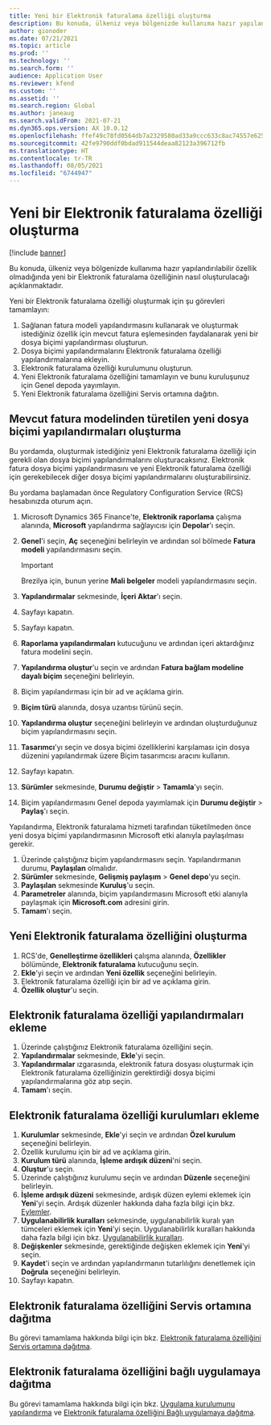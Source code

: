 ```yaml
---
title: Yeni bir Elektronik faturalama özelliği oluşturma
description: Bu konuda, ülkeniz veya bölgenizde kullanıma hazır yapılandırılabilir özellik olmadığında yeni bir Elektronik faturalama özelliğinin nasıl oluşturulacağı açıklanmaktadır.
author: gionoder
ms.date: 07/21/2021
ms.topic: article
ms.prod: ''
ms.technology: ''
ms.search.form: ''
audience: Application User
ms.reviewer: kfend
ms.custom: ''
ms.assetid: ''
ms.search.region: Global
ms.author: janeaug
ms.search.validFrom: 2021-07-21
ms.dyn365.ops.version: AX 10.0.12
ms.openlocfilehash: ffef49c78fd0564db7a2329580ad33a9ccc633c8ac74557e625d1cfb29931576
ms.sourcegitcommit: 42fe9790ddf0bdad911544deaa82123a396712fb
ms.translationtype: HT
ms.contentlocale: tr-TR
ms.lasthandoff: 08/05/2021
ms.locfileid: "6744947"
---
```

# <a name="create-a-new-electronic-invoicing-feature"></a>Yeni bir Elektronik faturalama özelliği oluşturma

[!include [banner](../includes/banner.md)]

Bu konuda, ülkeniz veya bölgenizde kullanıma hazır yapılandırılabilir özellik olmadığında yeni bir Elektronik faturalama özelliğinin nasıl oluşturulacağı açıklanmaktadır.

Yeni bir Elektronik faturalama özelliği oluşturmak için şu görevleri tamamlayın:

1. Sağlanan fatura modeli yapılandırmasını kullanarak ve oluşturmak istediğiniz özellik için mevcut fatura eşlemesinden faydalanarak yeni bir dosya biçimi yapılandırması oluşturun.
2. Dosya biçimi yapılandırmalarını Elektronik faturalama özelliği yapılandırmalarına ekleyin.
3. Elektronik faturalama özelliği kurulumunu oluşturun.
4. Yeni Elektronik faturalama özelliğini tamamlayın ve bunu kuruluşunuz için Genel depoda yayımlayın.
5. Yeni Elektronik faturalama özelliğini Servis ortamına dağıtın.

## <a name="create-new-file-format-configurations-that-are-derived-from-the-existing-invoice-model"></a>Mevcut fatura modelinden türetilen yeni dosya biçimi yapılandırmaları oluşturma

Bu yordamda, oluşturmak istediğiniz yeni Elektronik faturalama özelliği için gerekli olan dosya biçimi yapılandırmalarını oluşturacaksınız. Elektronik fatura dosya biçimi yapılandırmasını ve yeni Elektronik faturalama özelliği için gerekebilecek diğer dosya biçimi yapılandırmalarını oluşturabilirsiniz.

Bu yordama başlamadan önce Regulatory Configuration Service (RCS) hesabınızda oturum açın.

1. Microsoft Dynamics 365 Finance'te, **Elektronik raporlama** çalışma alanında, **Microsoft** yapılandırma sağlayıcısı için **Depolar**'ı seçin.
2. **Genel**'i seçin, **Aç** seçeneğini belirleyin ve ardından sol bölmede **Fatura modeli** yapılandırmasını seçin.

    > [!IMPORTANT]
    > Brezilya için, bunun yerine **Mali belgeler** modeli yapılandırmasını seçin.

3. **Yapılandırmalar** sekmesinde, **İçeri Aktar**'ı seçin.
4. Sayfayı kapatın.
5. Sayfayı kapatın.
6. **Raporlama yapılandırmaları** kutucuğunu ve ardından içeri aktardığınız fatura modelini seçin.
7. **Yapılandırma oluştur**'u seçin ve ardından **Fatura bağlam modeline dayalı biçim** seçeneğini belirleyin.
8. Biçim yapılandırması için bir ad ve açıklama girin.
9. **Biçim türü** alanında, dosya uzantısı türünü seçin.
10. **Yapılandırma oluştur** seçeneğini belirleyin ve ardından oluşturduğunuz biçim yapılandırmasını seçin.
11. **Tasarımcı**'yı seçin ve dosya biçimi özelliklerini karşılaması için dosya düzenini yapılandırmak üzere Biçim tasarımcısı aracını kullanın.
12. Sayfayı kapatın.
13. **Sürümler** sekmesinde, **Durumu değiştir** \> **Tamamla**'yı seçin.
14. Biçim yapılandırmasını Genel depoda yayımlamak için **Durumu değiştir** \> **Paylaş**'ı seçin.

Yapılandırma, Elektronik faturalama hizmeti tarafından tüketilmeden önce yeni dosya biçimi yapılandırmasının Microsoft etki alanıyla paylaşılması gerekir.

1. Üzerinde çalıştığınız biçim yapılandırmasını seçin. Yapılandırmanın durumu, **Paylaşılan** olmalıdır.
2. **Sürümler** sekmesinde, **Gelişmiş paylaşım** \> **Genel depo**'yu seçin.
3. **Paylaşılan** sekmesinde **Kuruluş**'u seçin.
4. **Parametreler** alanında, biçim yapılandırmasını Microsoft etki alanıyla paylaşmak için **Microsoft.com** adresini girin.
5. **Tamam**'ı seçin.

## <a name="create-the-new-electronic-invoicing-feature"></a>Yeni Elektronik faturalama özelliğini oluşturma

1. RCS'de, **Genelleştirme özellikleri** çalışma alanında, **Özellikler** bölümünde, **Elektronik faturalama** kutucuğunu seçin.
2. **Ekle**'yi seçin ve ardından **Yeni özellik** seçeneğini belirleyin.
3. Elektronik faturalama özelliği için bir ad ve açıklama girin.
4. **Özellik oluştur**'u seçin.

## <a name="add-electronic-invoicing-feature-configurations"></a>Elektronik faturalama özelliği yapılandırmaları ekleme

1. Üzerinde çalıştığınız Elektronik faturalama özelliğini seçin.
2. **Yapılandırmalar** sekmesinde, **Ekle**'yi seçin.
3. **Yapılandırmalar** ızgarasında, elektronik fatura dosyası oluşturmak için Elektronik faturalama özelliğinizin gerektirdiği dosya biçimi yapılandırmalarına göz atıp seçin.
4. **Tamam**'ı seçin.

## <a name="add-electronic-invoicing-feature-setups"></a>Elektronik faturalama özelliği kurulumları ekleme

1. **Kurulumlar** sekmesinde, **Ekle**'yi seçin ve ardından **Özel kurulum** seçeneğini belirleyin.
2. Özellik kurulumu için bir ad ve açıklama girin.
3. **Kurulum türü** alanında, **İşleme ardışık düzeni**'ni seçin.
4. **Oluştur**'u seçin.
5. Üzerinde çalıştığınız kurulumu seçin ve ardından **Düzenle** seçeneğini belirleyin.
6. **İşleme ardışık düzeni** sekmesinde, ardışık düzen eylemi eklemek için **Yeni**'yi seçin. Ardışık düzenler hakkında daha fazla bilgi için bkz. [Eylemler](e-invoicing-configuration-rcs.md#actions).
7. **Uygulanabilirlik kuralları** sekmesinde, uygulanabilirlik kuralı yan tümceleri eklemek için **Yeni**'yi seçin. Uygulanabilirlik kuralları hakkında daha fazla bilgi için bkz. [Uygulanabilirlik kuralları](e-invoicing-configuration-rcs.md#applicability-rules).
8. **Değişkenler** sekmesinde, gerektiğinde değişken eklemek için **Yeni**'yi seçin.
9. **Kaydet**'i seçin ve ardından yapılandırmanın tutarlılığını denetlemek için **Doğrula** seçeneğini belirleyin.
10. Sayfayı kapatın.

## <a name="deploy-the-electronic-invoicing-feature-to-the-service-environment"></a>Elektronik faturalama özelliğini Servis ortamına dağıtma

Bu görevi tamamlama hakkında bilgi için bkz. [Elektronik faturalama özelliğini Servis ortamına dağıtma](e-invoicing-get-started.md#deploy-the-electronic-invoicing-feature-to-service-environment).

## <a name="deploy-the-electronic-invoicing-feature-to-a-connected-application"></a>Elektronik faturalama özelliğini bağlı uygulamaya dağıtma

Bu görevi tamamlama hakkında bilgi için bkz. [Uygulama kurulumunu yapılandırma](e-invoicing-get-started.md#configure-the-application-setup) ve [Elektronik faturalama özelliğini Bağlı uygulamaya dağıtma](e-invoicing-get-started.md#deploy-the-electronic-invoicing-feature-to-connected-application).
